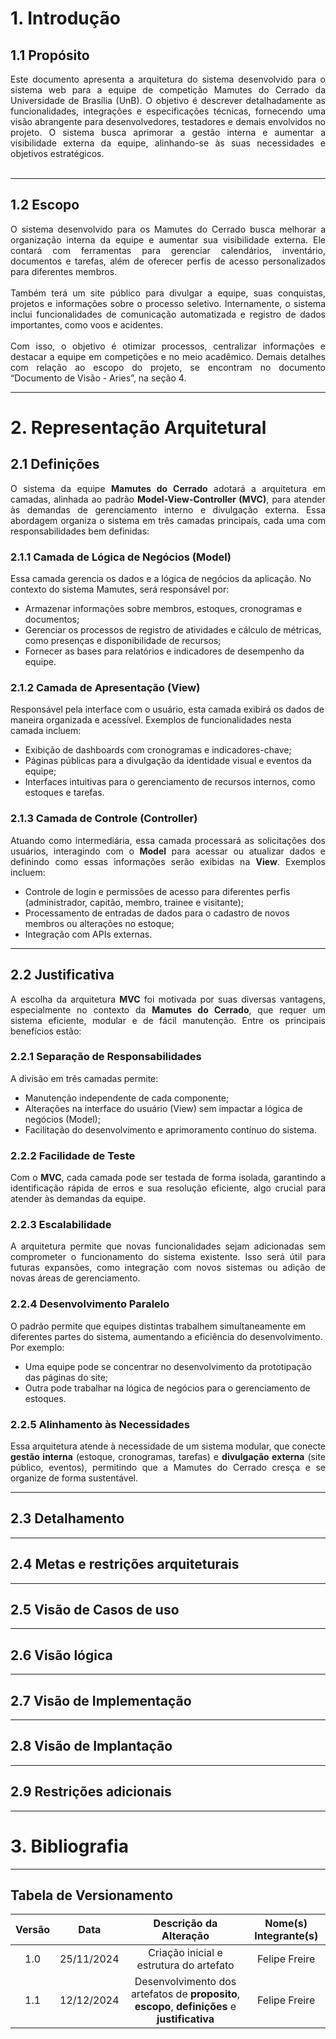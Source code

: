 
# 1. Introdução

## 1.1 Propósito

<div style="text-align: justify;">

Este documento apresenta a arquitetura do sistema desenvolvido para o sistema web para a equipe de competição Mamutes do Cerrado da Universidade de Brasília (UnB). O objetivo é descrever detalhadamente as funcionalidades, integrações e especificações técnicas, fornecendo uma visão abrangente para desenvolvedores, testadores e demais envolvidos no projeto. O sistema busca aprimorar a gestão interna e aumentar a visibilidade externa da equipe, alinhando-se às suas necessidades e objetivos estratégicos. <br> <br>

</div>

---

## 1.2 Escopo

<div style="text-align: justify;">

O sistema desenvolvido para os Mamutes do Cerrado busca melhorar a organização interna da equipe e aumentar sua visibilidade externa. Ele contará com ferramentas para gerenciar calendários, inventário, documentos e tarefas, além de oferecer perfis de acesso personalizados para diferentes membros. <br> <br>
Também terá um site público para divulgar a equipe, suas conquistas, projetos e informações sobre o processo seletivo. Internamente, o sistema inclui funcionalidades de comunicação automatizada e registro de dados importantes, como voos e acidentes. <br> <br>
Com isso, o objetivo é otimizar processos, centralizar informações e destacar a equipe em competições e no meio acadêmico.
Demais detalhes com relação ao escopo do projeto, se encontram no documento “Documento de Visão - Aries”, na seção 4.

</div>

---

# 2. Representação Arquitetural

## 2.1 Definições

<div style="text-align: justify;">

O sistema da equipe <strong>Mamutes do Cerrado</strong> adotará a arquitetura em camadas, alinhada ao padrão <strong>Model-View-Controller (MVC)</strong>, para atender às demandas de gerenciamento interno e divulgação externa. Essa abordagem organiza o sistema em três camadas principais, cada uma com responsabilidades bem definidas: <br>

</div>

### 2.1.1 Camada de Lógica de Negócios (Model)

Essa camada gerencia os dados e a lógica de negócios da aplicação. No contexto do sistema Mamutes, será responsável por: 

- Armazenar informações sobre membros, estoques, cronogramas e documentos;
- Gerenciar os processos de registro de atividades e cálculo de métricas, como presenças e disponibilidade de recursos; 
- Fornecer as bases para relatórios e indicadores de desempenho da equipe.

### 2.1.2 Camada de Apresentação (View)

Responsável pela interface com o usuário, esta camada exibirá os dados de maneira organizada e acessível. Exemplos de funcionalidades nesta camada incluem:

- Exibição de dashboards com cronogramas e indicadores-chave; 
- Páginas públicas para a divulgação da identidade visual e eventos da equipe; 
- Interfaces intuitivas para o gerenciamento de recursos internos, como estoques e tarefas.

### 2.1.3 Camada de Controle (Controller)

<div style="text-align: justify;">

Atuando como intermediária, essa camada processará as solicitações dos usuários, interagindo com o <strong>Model</strong> para acessar ou atualizar dados e definindo como essas informações serão exibidas na <strong>View</strong>. Exemplos incluem: 

</div>

- Controle de login e permissões de acesso para diferentes perfis (administrador, capitão, membro, trainee e visitante); 
- Processamento de entradas de dados para o cadastro de novos membros ou alterações no estoque; 
- Integração com APIs externas. 

---

## 2.2 Justificativa

<div style="text-align: justify;">

A escolha da arquitetura <strong>MVC</strong> foi motivada por suas diversas vantagens, especialmente no contexto da <strong>Mamutes do Cerrado</strong>, que requer um sistema eficiente, modular e de fácil manutenção. Entre os principais benefícios estão:

</div>

### 2.2.1 Separação de Responsabilidades

A divisão em três camadas permite:

- Manutenção independente de cada componente;
- Alterações na interface do usuário (View) sem impactar a lógica de negócios (Model);
- Facilitação do desenvolvimento e aprimoramento contínuo do sistema.

### 2.2.2 Facilidade de Teste

<div style="text-align: justify;">

Com o <strong>MVC</strong>, cada camada pode ser testada de forma isolada, garantindo a identificação rápida de erros e sua resolução eficiente, algo crucial para atender às demandas da equipe.

</div>

### 2.2.3 Escalabilidade

<div style="text-align: justify;">

A arquitetura permite que novas funcionalidades sejam adicionadas sem comprometer o funcionamento do sistema existente. Isso será útil para futuras expansões, como integração com novos sistemas ou adição de novas áreas de gerenciamento.

</div>

### 2.2.4 Desenvolvimento Paralelo

O padrão permite que equipes distintas trabalhem simultaneamente em diferentes partes do sistema, aumentando a eficiência do desenvolvimento. Por exemplo:

- Uma equipe pode se concentrar no desenvolvimento da prototipação das páginas do site;
- Outra pode trabalhar na lógica de negócios para o gerenciamento de estoques.

### 2.2.5 Alinhamento às Necessidades

<div style="text-align: justify;">

Essa arquitetura atende à necessidade de um sistema modular, que conecte <strong>gestão interna</strong> (estoque, cronogramas, tarefas) e <strong>divulgação externa</strong> (site público, eventos), permitindo que a Mamutes do Cerrado cresça e se organize de forma sustentável.

</div>

---

## 2.3 Detalhamento

---

## 2.4 Metas e restrições arquiteturais


---

## 2.5 Visão de Casos de uso


---

## 2.6 Visão lógica


---

## 2.7 Visão de Implementação


---

## 2.8 Visão de Implantação


---

## 2.9 Restrições adicionais


---

# 3. Bibliografia


---


## Tabela de Versionamento

| Versão | Data | Descrição da Alteração | Nome(s) Integrante(s) |
| :----: | :--: | :--------------------: | :-------------------: |
| 1.0 | 25/11/2024 | Criação inicial e estrutura do artefato | Felipe Freire |
| 1.1 | 12/12/2024 | Desenvolvimento dos artefatos de **proposito**, **escopo**, **definições** e **justificativa** | Felipe Freire |